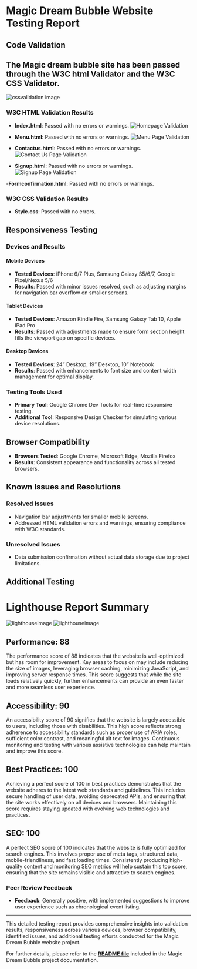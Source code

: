 
# Magic Dream Bubble Website Testing Report

## Code Validation
## The Magic dream bubble site has been passed through the W3C html Validator and the W3C CSS Validator.
![cssvalidation  image](assets/readmeimages/cssvalidation.png)
### W3C HTML Validation Results
- **Index.html**: Passed with no errors or warnings.
  ![Homepage Validation](assets/readmeimages/homevalidation.png)

- **Menu.html**: Passed with no errors or warnings.
  ![Menu Page Validation](assets/readmeimages/menuvalidation.png)

- **Contactus.html**: Passed with no errors or warnings.
  ![Contact Us Page Validation](assets/readmeimages/contactvalidation.png)

- **Signup.html**: Passed with no errors or warnings.
  ![Signup Page Validation](assets/readmeimages/signupvalidation.png)

-**Formconfirmation.html**: Passed with no errors or warnings.

### W3C CSS Validation Results
- **Style.css**: Passed with no errors.

## Responsiveness Testing

### Devices and Results
#### Mobile Devices
- **Tested Devices**: iPhone 6/7 Plus, Samsung Galaxy S5/6/7, Google Pixel/Nexus 5/6
- **Results**: Passed with minor issues resolved, such as adjusting margins for navigation bar overflow on smaller screens.

#### Tablet Devices
- **Tested Devices**: Amazon Kindle Fire, Samsung Galaxy Tab 10, Apple iPad Pro
- **Results**: Passed with adjustments made to ensure form section height fills the viewport gap on specific devices.

#### Desktop Devices
- **Tested Devices**: 24” Desktop, 19” Desktop, 10” Notebook
- **Results**: Passed with enhancements to font size and content width management for optimal display.

### Testing Tools Used
- **Primary Tool**: Google Chrome Dev Tools for real-time responsive testing.
- **Additional Tool**: Responsive Design Checker for simulating various device resolutions.

## Browser Compatibility
- **Browsers Tested**: Google Chrome, Microsoft Edge, Mozilla Firefox
- **Results**: Consistent appearance and functionality across all tested browsers.

## Known Issues and Resolutions
### Resolved Issues
- Navigation bar adjustments for smaller mobile screens.
- Addressed HTML validation errors and warnings, ensuring compliance with W3C standards.

### Unresolved Issues
- Data submission confirmation without actual data storage due to project limitations.

## Additional Testing

# Lighthouse Report Summary

![lighthouseimage](assets/readmeimages/lighthouse.png)
![lighthouseimage](assets/readmeimages/lighthouse2.png)

## Performance: 88
The performance score of 88 indicates that the website is well-optimized but has room for improvement. Key areas to focus on may include reducing the size of images, leveraging browser caching, minimizing JavaScript, and improving server response times. This score suggests that while the site loads relatively quickly, further enhancements can provide an even faster and more seamless user experience.

## Accessibility: 90
An accessibility score of 90 signifies that the website is largely accessible to users, including those with disabilities. This high score reflects strong adherence to accessibility standards such as proper use of ARIA roles, sufficient color contrast, and meaningful alt text for images. Continuous monitoring and testing with various assistive technologies can help maintain and improve this score.

## Best Practices: 100
Achieving a perfect score of 100 in best practices demonstrates that the website adheres to the latest web standards and guidelines. This includes secure handling of user data, avoiding deprecated APIs, and ensuring that the site works effectively on all devices and browsers. Maintaining this score requires staying updated with evolving web technologies and practices.

## SEO: 100
A perfect SEO score of 100 indicates that the website is fully optimized for search engines. This involves proper use of meta tags, structured data, mobile-friendliness, and fast loading times. Consistently producing high-quality content and monitoring SEO metrics will help sustain this top score, ensuring that the site remains visible and attractive to search engines.

### Peer Review Feedback
- **Feedback**: Generally positive, with implemented suggestions to improve user experience such as chronological event listing.

---

This detailed testing report provides comprehensive insights into validation results, responsiveness across various devices, browser compatibility, identified issues, and additional testing efforts conducted for the Magic Dream Bubble website project.

For further details, please refer to the [**README file**](README.md) included in the Magic Dream Bubble project documentation.
